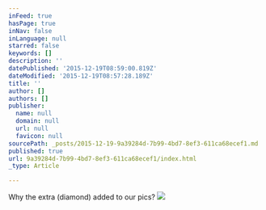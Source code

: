 ```yaml
---
inFeed: true
hasPage: true
inNav: false
inLanguage: null
starred: false
keywords: []
description: ''
datePublished: '2015-12-19T08:59:00.819Z'
dateModified: '2015-12-19T08:57:28.189Z'
title: ''
author: []
authors: []
publisher:
  name: null
  domain: null
  url: null
  favicon: null
sourcePath: _posts/2015-12-19-9a39284d-7b99-4bd7-8ef3-611ca68ecef1.md
published: true
url: 9a39284d-7b99-4bd7-8ef3-611ca68ecef1/index.html
_type: Article

---
```

Why the extra (diamond) added to our pics?
![](https://the-grid-user-content.s3-us-west-2.amazonaws.com/571feaa0-304e-4a54-9845-0df4082d95f0.jpg)